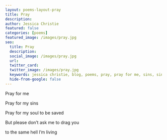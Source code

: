 ```yaml
---
layout: poems-layout-pray
title: Pray
description:
author: Jessica Christie
featured: false
categories: [poems]
featured_image: /images/pray.jpg
seo:
  title: Pray
  description:
  social_image: /images/pray.jpg
  url:
  twitter_card:
  twitter_image: /images/pray.jpg
  keywords: jessica christie, blog, poems, pray, pray for me, sins, sinner, soul, save me, living in hell
  hide-from-google: false
---
```

Pray for me

Pray for my sins

Pray for my soul to be saved

But please don’t ask me to drag you

to the same hell I’m living

&nbsp;
